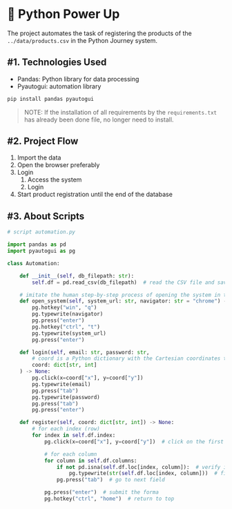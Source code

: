 # 💪 Python Power Up

The project automates the task of registering the products of the ` ../data/products.csv ` in the Python Journey system.

## #1. Technologies Used

* Pandas: Python library for data processing
* Pyautogui: automation library

```bash
pip install pandas pyautogui
```

> NOTE: If the installation of all requirements by the ` requirements.txt ` has already been done file, no longer need
> to install.

## #2. Project Flow

1. Import the data
2. Open the browser preferably
3. Login
   1. Access the system
   2. Login
4. Start product registration until the end of the database

## #3. About Scripts

```python
# script automation.py

import pandas as pd
import pyautogui as pg

class Automation:

    def __init__(self, db_filepath: str):
        self.df = pd.read_csv(db_filepath)  # read the CSV file and save it to a DataFrame structure

    # imitate the human step-by-step process of opening the system in the browser
    def open_system(self, system_url: str, navigator: str = "chrome") -> None:
        pg.hotkey("win", "q")
        pg.typewrite(navigator)
        pg.press("enter")
        pg.hotkey("ctrl", "t")
        pg.typewrite(system_url)
        pg.press("enter")

    def login(self, email: str, password: str,
        # coord is a Python dictionary with the Cartesian coordinates that map the click position to pyautogui
        coord: dict[str, int]
    ) -> None:
        pg.click(x=coord["x"], y=coord["y"])
        pg.typewrite(email)
        pg.press("tab")
        pg.typewrite(password)
        pg.press("tab")
        pg.press("enter")

    def register(self, coord: dict[str, int]) -> None:
        # for each index (row)
        for index in self.df.index:
            pg.click(x=coord["x"], y=coord["y"])  # click on the first field of the form

            # for each column
            for column in self.df.columns:
                if not pd.isna(self.df.loc[index, column]):  # verify if the value is NaN
                    pg.typewrite(str(self.df.loc[index, column]))  # fill the field with the column value
                pg.press("tab")  # go to next field

            pg.press("enter")  # submit the forma
            pg.hotkey("ctrl", "home")  # return to top

```
